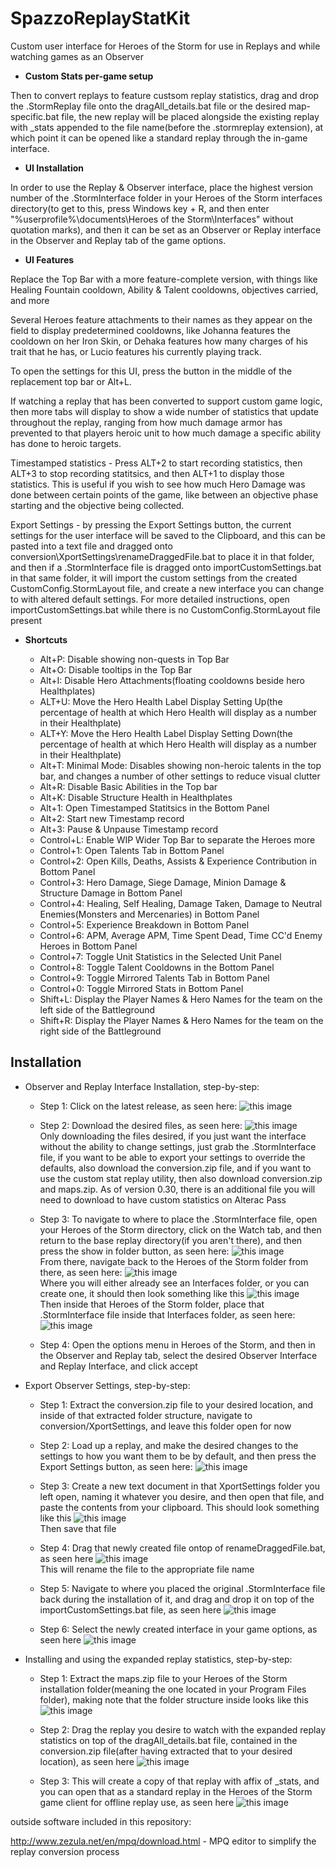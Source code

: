 # SpazzoReplayStatKit

Custom user interface for Heroes of the Storm for use in Replays and while watching games as an Observer

* **Custom Stats per-game setup**

Then to convert replays to feature custsom replay statistics, drag and drop the .StormReplay file onto the dragAll_details.bat file or the desired map-specific.bat file, the new replay will be placed alongside the existing replay with _stats appended to the file name(before the .stormreplay extension), at which point it can be opened like a standard replay through the in-game interface.

* **UI Installation**

In order to use the Replay & Observer interface, place the highest version number of the .StormInterface folder in your Heroes of the Storm interfaces directory(to get to this, press Windows key + R, and then enter "%userprofile%\documents\Heroes of the Storm\Interfaces" without quotation marks), and then it can be set as an Observer or Replay interface in the Observer and Replay tab of the game options.

* **UI Features**

Replace the Top Bar with a more feature-complete version, with things like Healing Fountain cooldown, Ability & Talent cooldowns, objectives carried, and more

Several Heroes feature attachments to their names as they appear on the field to display predetermined cooldowns, like Johanna features the cooldown on her Iron Skin, or Dehaka features how many charges of his trait that he has, or Lucio features his currently playing track.

To open the settings for this UI, press the button in the middle of the replacement top bar or Alt+L.

If watching a replay that has been converted to support custom game logic, then more tabs will display to show a wide number of statistics that update throughout the replay, ranging from how much damage armor has prevented to that players heroic unit to how much damage a specific ability has done to heroic targets.

Timestamped statistics - Press ALT+2 to start recording statistics, then ALT+3 to stop recording statitsics, and then ALT+1 to display those statistics. This is useful if you wish to see how much Hero Damage was done between certain points of the game, like between an objective phase starting and the objective being collected.

Export Settings - by pressing the Export Settings button, the current settings for the user interface will be saved to the Clipboard, and this can be pasted into a text file and dragged onto conversion\XportSettings\renameDraggedFile.bat to place it in that folder, and then if a .StormInterface file is dragged onto importCustomSettings.bat in that same folder, it will import the custom settings from the created CustomConfig.StormLayout file, and create a new interface you can change to with altered default settings. For more detailed instructions, open importCustomSettings.bat while there is no CustomConfig.StormLayout file present

* **Shortcuts**

  * Alt+P: Disable showing non-quests in Top Bar
  * Alt+O: Disable tooltips in the Top Bar
  * Alt+I: Disable Hero Attachments(floating cooldowns beside hero Healthplates)
  * ALT+U: Move the Hero Health Label Display Setting Up(the percentage of health at which Hero Health will display as a number in their Healthplate)
  * ALT+Y: Move the Hero Health Label Display Setting Down(the percentage of health at which Hero Health will display as a number in their Healthplate)
  * Alt+T: Minimal Mode: Disables showing non-heroic talents in the top bar, and changes a number of other settings to reduce visual clutter
  * Alt+R: Disable Basic Abilities in the Top bar
  * Alt+K: Disable Structure Health in Healthplates
  * Alt+1: Open Timestamped Statitsics in the Bottom Panel
  * Alt+2: Start new Timestamp record
  * Alt+3: Pause & Unpause Timestamp record
  * Control+L: Enable WIP Wider Top Bar to separate the Heroes more
  * Control+1: Open Talents Tab in Bottom Panel
  * Control+2: Open Kills, Deaths, Assists & Experience Contribution in Bottom Panel
  * Control+3: Hero Damage, Siege Damage, Minion Damage & Structure Damage in Bottom Panel
  * Control+4: Healing, Self Healing, Damage Taken, Damage to Neutral Enemies(Monsters and Mercenaries) in Bottom Panel
  * Control+5: Experience Breakdown in Bottom Panel
  * Control+6: APM, Average APM, Time Spent Dead, Time CC'd Enemy Heroes in Bottom Panel
  * Control+7: Toggle Unit Statistics in the Selected Unit Panel
  * Control+8: Toggle Talent Cooldowns in the Bottom Panel
  * Control+9: Toggle Mirrored Talents Tab in Bottom Panel
  * Control+0: Toggle Mirrored Stats in Bottom Panel
  * Shift+L: Display the Player Names & Hero Names for the team on the left side of the Battleground
  * Shift+R: Display the Player Names & Hero Names for the team on the right side of the Battleground


## Installation

* Observer and Replay Interface Installation, step-by-step:

  * Step 1: Click on the latest release, as seen here: ![this image](https://cdn.discordapp.com/attachments/640710837140455434/920100593006178324/1.1_github_latest_release.png)

  * Step 2: Download the desired files, as seen here: ![this image](https://cdn.discordapp.com/attachments/640710837140455434/920100614627794964/1.2_github_files_to_download.png)  
  Only downloading the files desired, if you just want the interface without the ability to change settings, just grab the .StormInterface file, if you want to be able to export your settings to override the defaults, also download the conversion.zip file, and if you want to use the custom stat replay utility, then also download conversion.zip and maps.zip. As of version 0.30, there is an additional file you will need to download to have custom statistics on Alterac Pass

  * Step 3: To navigate to where to place the .StormInterface file, open your Heroes of the Storm directory, click on the Watch tab, and then return to the base replay directory(if you aren't there), and then press the show in folder button, as seen here: ![this image](https://cdn.discordapp.com/attachments/640710837140455434/920100645074243624/1.3_open_replays_folder.png)  
  From there, navigate back to the Heroes of the Storm folder from there, as seen here: ![this image](https://cdn.discordapp.com/attachments/640710837140455434/920100652229746708/1.4_go_back_five_folders.png)  
  Where you will either already see an Interfaces folder, or you can create one, it should then look something like this ![this image](https://cdn.discordapp.com/attachments/640710837140455434/920100671754215484/1.5_open_interfaces_folder.png)  
  Then inside that Heroes of the Storm folder, place that .StormInterface file inside that Interfaces folder, as seen here: ![this image](https://cdn.discordapp.com/attachments/640710837140455434/920100682856542218/1.6_place_storminterface_file_in_interfaces.png)

  * Step 4: Open the options menu in Heroes of the Storm, and then in the Observer and Replay tab, select the desired Observer Interface and Replay Interface, and click accept

* Export Observer Settings, step-by-step:

  * Step 1: Extract the conversion.zip file to your desired location, and inside of that extracted folder structure, navigate to conversion/XportSettings, and leave this folder open for now

  * Step 2: Load up a replay, and make the desired changes to the settings to how you want them to be by default, and then press the Export Settings button, as seen here: ![this image](https://cdn.discordapp.com/attachments/640710837140455434/920100719502168144/2.1_export_settings.png)

  * Step 3: Create a new text document in that XportSettings folder you left open, naming it whatever you desire, and then open that file, and paste the contents from your clipboard. This should look something like this ![this image](https://cdn.discordapp.com/attachments/640710837140455434/920100728138248242/2.2_paste_settings.png)  
  Then save that file

  * Step 4: Drag that newly created file ontop of renameDraggedFile.bat, as seen here ![this image](https://cdn.discordapp.com/attachments/640710837140455434/920100754348453988/2.3_drag_settings.png)  
  This will rename the file to the appropriate file name

  * Step 5: Navigate to where you placed the original .StormInterface file back during the installation of it, and drag and drop it on top of the importCustomSettings.bat file, as seen here ![this image](https://cdn.discordapp.com/attachments/640710837140455434/920100769879973918/2.4_drag_interface.png)

  * Step 6: Select the newly created interface in your game options, as seen here ![this image](https://cdn.discordapp.com/attachments/640710837140455434/920100808056508507/2.6_select_interface.png)

* Installing and using the expanded replay statistics, step-by-step:

  * Step 1: Extract the maps.zip file to your Heroes of the Storm installation folder(meaning the one located in your Program Files folder), making note that the folder structure inside looks like this ![this image](https://cdn.discordapp.com/attachments/640710837140455434/920100839056638072/3.2_confirm_file_structure.png)

  * Step 2: Drag the replay you desire to watch with the expanded replay statistics on top of the dragAll_details.bat file, contained in the conversion.zip file(after having extracted that to your desired location), as seen here ![this image](https://cdn.discordapp.com/attachments/640710837140455434/920100853354991646/3.3_drag_replay.png)

  * Step 3: This will create a copy of that replay with affix of _stats, and you can open that as a standard replay in the Heroes of the Storm game client for offline replay use, as seen here ![this image](https://cdn.discordapp.com/attachments/640710837140455434/920100870459371530/3.4_open__stats_replay.png)

outside software included in this repository:

http://www.zezula.net/en/mpq/download.html - MPQ editor to simplify the replay conversion process

